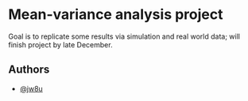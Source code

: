 # Mean-variance analysis project

Goal is to replicate some results via simulation and real world data; will finish project by late December.

## Authors

- [@jw8u](https://www.github.com/jw8u)
